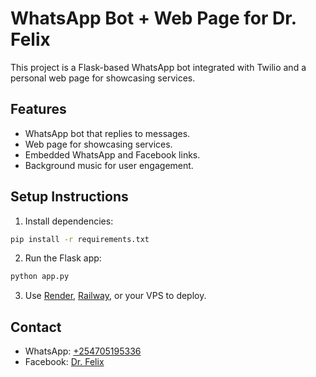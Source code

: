 # WhatsApp Bot + Web Page for Dr. Felix

This project is a Flask-based WhatsApp bot integrated with Twilio and a personal web page for showcasing services.

## Features
- WhatsApp bot that replies to messages.
- Web page for showcasing services.
- Embedded WhatsApp and Facebook links.
- Background music for user engagement.

## Setup Instructions

1. Install dependencies:
```bash
pip install -r requirements.txt
```

2. Run the Flask app:
```bash
python app.py
```

3. Use [Render](https://render.com), [Railway](https://railway.app), or your VPS to deploy.

## Contact
- WhatsApp: [+254705195336](https://wa.me/254705195336)
- Facebook: [Dr. Felix](https://www.facebook.com/profile.php?id=61560049556797)
